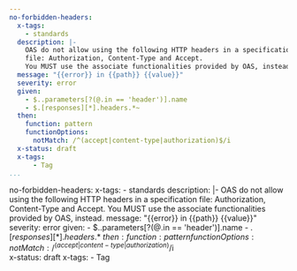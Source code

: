 ```yaml
---
no-forbidden-headers:
  x-tags:
    - standards
  description: |-
    OAS do not allow using the following HTTP headers in a specification
    file: Authorization, Content-Type and Accept.
    You MUST use the associate functionalities provided by OAS, instead.
  message: "{{error}} in {{path}} {{value}}"
  severity: error
  given:
    - $..parameters[?(@.in == 'header')].name
    - $.[responses][*].headers.*~
  then:
    function: pattern
    functionOptions:
      notMatch: /^(accept|content-type|authorization)$/i      
  x-status: draft
  x-tags:
      - Tag       
...
```

no-forbidden-headers:
  x-tags:
    - standards
  description: |-
    OAS do not allow using the following HTTP headers in a specification
    file: Authorization, Content-Type and Accept.
    You MUST use the associate functionalities provided by OAS, instead.
  message: "{{error}} in {{path}} {{value}}"
  severity: error
  given:
    - $..parameters[?(@.in == 'header')].name
    - $.[responses][*].headers.*~
  then:
    function: pattern
    functionOptions:
      notMatch: /^(accept|content-type|authorization)$/i   
  x-status: draft
  x-tags:
      - Tag       